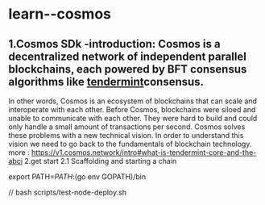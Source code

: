 # learn--cosmos
1.Cosmos SDk 
-introduction: Cosmos is a decentralized network of independent parallel blockchains, each powered by BFT consensus algorithms like [tendermint]( https://tendermint.com)consensus.
-
In other words, Cosmos is an ecosystem of blockchains that can scale and interoperate with each other. Before Cosmos, blockchains were siloed and unable to communicate with each other. They were hard to build and could only handle a small amount of transactions per second. Cosmos solves these problems with a new technical vision. In order to understand this vision we need to go back to the fundamentals of blockchain technology.
more :
https://v1.cosmos.network/intro#what-is-tendermint-core-and-the-abci
2.get start
2.1 Scaffolding and starting a chain






export PATH=$PATH:$(go env GOPATH)/bin

//
bash scripts/test-node-deploy.sh
